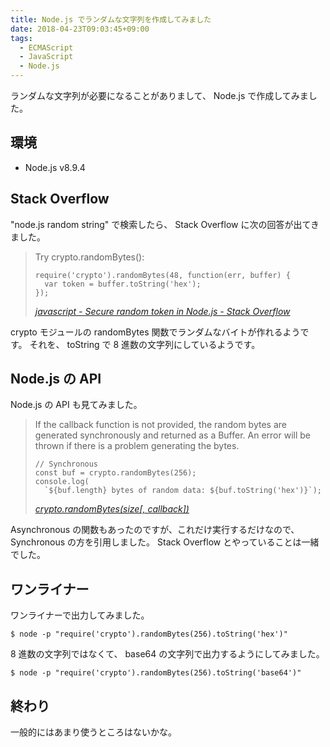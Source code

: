 ```yaml
---
title: Node.js でランダムな文字列を作成してみました
date: 2018-04-23T09:03:45+09:00
tags:
  - ECMAScript
  - JavaScript
  - Node.js
---
```


ランダムな文字列が必要になることがありまして、 Node.js で作成してみました。

<!--more-->

## 環境

* Node.js v8.9.4

## Stack Overflow

"node.js random string" で検索したら、 Stack Overflow に次の回答が出てきました。

> Try crypto.randomBytes():
>
>     require('crypto').randomBytes(48, function(err, buffer) {
>       var token = buffer.toString('hex');
>     });
>
> <cite>[javascript - Secure random token in Node.js - Stack Overflow](https://stackoverflow.com/questions/8855687/secure-random-token-in-node-js#8856177)</cite>

crypto モジュールの randomBytes 関数でランダムなバイトが作れるようです。
それを、 toString で 8 進数の文字列にしているようです。

## Node.js の API

Node.js の API も見てみました。

> If the callback function is not provided, the random bytes are generated synchronously and returned as a Buffer. An error will be thrown if there is a problem generating the bytes.
>
>     // Synchronous
>     const buf = crypto.randomBytes(256);
>     console.log(
>       `${buf.length} bytes of random data: ${buf.toString('hex')}`);
>
> <cite>[crypto.randomBytes(size[, callback])](https://nodejs.org/api/crypto.html#crypto_crypto_randombytes_size_callback)</cite>

Asynchronous の関数もあったのですが、これだけ実行するだけなので、 Synchronous の方を引用しました。
Stack Overflow とやっていることは一緒でした。

## ワンライナー

ワンライナーで出力してみました。

```
$ node -p "require('crypto').randomBytes(256).toString('hex')"
```

8 進数の文字列ではなくて、 base64 の文字列で出力するようにしてみました。

```
$ node -p "require('crypto').randomBytes(256).toString('base64')"
```

## 終わり

一般的にはあまり使うところはないかな。
